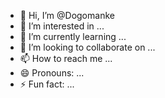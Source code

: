 - 👋 Hi, I’m @Dogomanke
- 👀 I’m interested in ...
- 🌱 I’m currently learning ...
- 💞️ I’m looking to collaborate on ...
- 📫 How to reach me ...
- 😄 Pronouns: ...
- ⚡ Fun fact: ...

<!---
Dogomanke/Dogomanke is a ✨ special ✨ repository because its `README.md` (this file) appears on your GitHub profile.
You can click the Preview link to take a look at your changes.
--->
